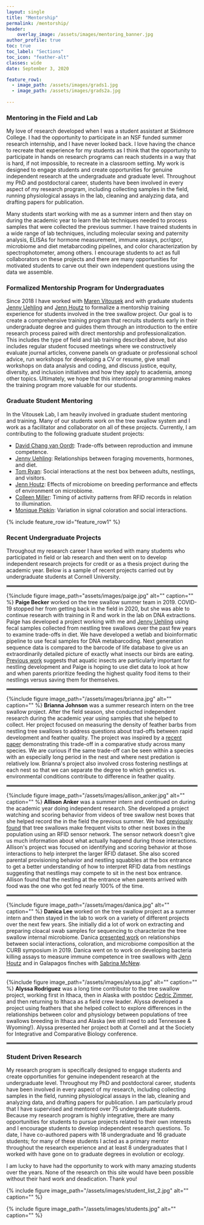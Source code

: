 ```yaml
---
layout: single
title: "Mentorship"
permalink: /mentorship/
header:
    overlay_image: /assets/images/mentoring_banner.jpg
author_profile: true
toc: true
toc_label: "Sections"
toc_icon: "feather-alt"
classes: wide
date: September 3, 2020

feature_row1:
  - image_path: /assets/images/grads1.jpg
  - image_path: /assets/images/grads2a.jpg
        
---
```


### Mentoring in the Field and Lab

My love of research developed when I was a student assistant at Skidmore College. I had the opportunity to participate in an NSF funded summer research internship, and I have never looked back. I love having the chance to recreate that experience for my students as I think that the opportunity to participate in hands on research programs can reach students in a way that is hard, if not impossible, to recreate in a classroom setting. My work is designed to engage students and create opportunities for genuine independent research at the undergraduate and graduate level. Throughout my PhD and postdoctoral career, students have been involved in every aspect of my research program, including collecting samples in the field, running physiological assays in the lab, cleaning and analyzing data, and drafting papers for publication.

Many students start working with me as a summer intern and then stay on during the academic year to learn the lab techniques needed to process samples that were collected the previous summer. I have trained students in a wide range of lab techniques, including molecular sexing and paternity analysis, ELISAs for hormone measurement, immune assays, pcr/qpcr, microbiome and diet metabarcoding pipelines, and color characterization by spectrophotometer, among others. I encourage students to act as full collaborators on these projects and there are many opportunities for motivated students to carve out their own independent questions using the data we assemble.

### Formalized Mentorship Program for Undergraduates

Since 2018 I have worked with [Maren Vitousek](https://vitousek.weebly.com/) and with graduate students [Jenny Uehling](https://vitousek.weebly.com/people.html) and [Jenn Houtz](https://vitousek.weebly.com/people.html) to formalize a mentorship training experience for students involved in the tree swallow project. Our goal is to create a comprehensive training program that recruits students early in their undergraduate degree and guides them through an introduction to the entire research process paired with direct mentorship and professionalization. This includes the type of field and lab training described above, but also includes regular student focused meetings where we constructively evaluate journal articles, convene panels on graduate or professional school advice, run workshops for developing a CV or resume, give small workshops on data analysis and coding, and discuss justice, equity, diversity, and inclusion initiatives and how they apply to academia, among other topics. Ultimately, we hope that this intentional programming makes the training program more valuable for our students.

### Graduate Student Mentoring

In the Vitousek Lab, I am heavily involved in graduate student mentoring and training. Many of our students work on the tree swallow system and I work as a facilitator and collaborator on all of these projects. Currently, I am contributing to the following graduate student projects:
- [David Chang van Oordt](https://vitousek.weebly.com/people.html): Trade-offs between reproduction and immune competence.
- [Jenny Uehling](https://vitousek.weebly.com/people.html): Relationships between foraging movements, hormones, and diet.
- [Tom Ryan](https://vitousek.weebly.com/people.html): Social interactions at the nest box between adults, nestlings, and visitors.
- [Jenn Houtz](https://vitousek.weebly.com/people.html): Effects of microbiome on breeding performance and effects of environment on microbiome.
- [Colleen Miller](https://colleenrosemiller1.wixsite.com/website): Timing of activity patterns from RFID records in relation to illumination.
- [Monique Pipkin](https://vitousek.weebly.com/people.html): Variation in signal coloration and social interactions.

{% include feature_row id="feature_row1" %}

### Recent Undergraduate Projects

Throughout my research career I have worked with many students who participated in field or lab research and then went on to develop independent research projects for credit or as a thesis project during the academic year. Below is a sample of recent projects carried out by undergraduate students at Cornell University.

<hr style="border:2px solid gray">

{%include figure image_path="assets/images/paige.jpg" alt="" caption="" %} **Paige Becker** worked on the tree swallow summer team in 2019. COVID-19 stopped her from getting back in the field in 2020, but she was able to continue research with training in R and work in the lab on DNA extractions. Paige has developed a project working with me and [Jenny Uehling](https://vitousek.weebly.com/) using fecal samples collected from nestling tree swallows over the past few years to examine trade-offs in diet. We have developed a wetlab and bioinformatic pipeline to use fecal samples for DNA metabarcoding. Next generation sequence data is compared to the barcode of life database to give us an extraordinarily detailed picture of exactly what insects our birds are eating. [Previous work](https://doi.org/10.1073/pnas.1603998113) suggests that aquatic insects are particularly important for nestling development and Paige is hoping to use diet data to look at how and when parents prioritize feeding the highest quality food items to their nestlings versus saving them for themselves.

<hr style="border:2px solid gray">

{%include figure image_path="/assets/images/brianna.jpg" alt="" caption="" %} **Brianna Johnson** was a summer research intern on the tree swallow project. After the field season, she conducted independent research during the academic year using samples that she helped to collect. Her project focused on measuring the density of feather barbs from nestling tree swallows to address questions about trad-offs between rapid development and feather quality. The project was inspired by a [recent paper](https://www.journals.uchicago.edu/doi/full/10.1086/702856?casa_token=yRDM_ddHgH4AAAAA%3AXryxDOeRMYLtD7QBa_R2x18-8fQ8SDp7fF18kR9sl-Qbd7F0AWxDz3-6L_9Vtefcyb1XhpUQFWk) demonstrating this trade-off in a comparative study across many species. We are curious if the same trade-off can be seen within a species with an especially long period in the nest and where nest predation is relatively low. Brianna's project also involved cross fostering nestlings at each nest so that we can separate the degree to which genetics vs. environmental conditions contribute to difference in feather quality.

<hr style="border:2px solid gray">

{%include figure image_path="/assets/images/allison_anker.jpg" alt="" caption="" %} **Allison Anker** was a summer intern and continued on during the academic year doing independent research. She developed a project watching and scoring behavior from videos of tree swallow nest boxes that she helped record the in the field the previous summer. We had [previously found](https://drive.google.com/file/d/1YTujZDQgugIg38Rv7qhFPs0BTKlN_6vz/view) that tree swallows make frequent visits to other nest boxes in the population using an RFID sensor network. The sensor network doesn't give us much information about what actually happend during those interactions. Allison's project was focused on identifying and scoring behavior at those interactions to help interpret the larger RFID dataset. She also scored parental provisioning behavior and nestling squabbles at the box entrance to get a better understanding of how to interpret RFID data from nestlings suggesting that nestlings may compete to sit in the nest box entrance. Allison found that the nestling at the entrance when parents arrived with food was the one who got fed nearly 100% of the time.

<hr style="border:2px solid gray">

{%include figure image_path="/assets/images/danica.jpg" alt="" caption="" %} **Danica Lee** worked on the tree swallow project as a summer intern and then stayed in the lab to work on a variety of different projects over the next few years. She initially did a lot of work on extracting and preparing cloacal swab samples for sequencing to characterize the tree swallow internal microbiome. Danica [presented work](https://drive.google.com/file/d/19X78rbmFfaP0WqBVwX_xq_jlVKq0lcU6/view?usp=sharing) on relationships between social interactions, coloration, and microbiome composition at the CURB symposium in 2019. Danica went on to work on developing bacteria killing assays to measure immune competence in tree swallows with [Jenn Houtz](https://vitousek.weebly.com/people.html) and in Galapagos finches with [Sabrina McNew](https://www.sabrinamcnew.com/).

<hr style="border:2px solid gray">

{%include figure image_path="/assets/images/alyssa.jpg" alt="" caption="" %} **Alyssa Rodriguez** was a long time contributor to the tree swallow project, working first in Ithaca, then in Alaska with postdoc [Cedric Zimmer](https://cedriczimmer.weebly.com/), and then returning to Ithaca as a field crew leader. Alyssa developed a project using feathers that she helped collect to explore differences in the relationships between color and physiology between populations of tree swallows breeding in Ithaca and Alaska (we still need to add Tennessee & Wyoming!). Alyssa presented her project both at Cornell and at the Society for Integrative and Comparative Biology conference.

<hr style="border:2px solid gray">

### Student Driven Research

My research program is specifically designed to engage students and create opportunities for genuine independent research at the undergraduate level. Throughout my PhD and postdoctoral career, students have been involved in every aspect of my research, including collecting samples in the field, running physiological assays in the lab, cleaning and analyzing data, and drafting papers for publication. I am particularly proud that I have supervised and mentored over 75 undergraduate students. Because my research program is highly integrative, there are many opportunities for students to pursue projects related to their own interests and I encourage students to develop independent research questions. To date, I have co-authored papers with 18 undergraduate and 16 graduate students; for many of these students I acted as a primary mentor throughout the research experience and at least 8 undergraduates that I worked with have gone on to graduate degrees in evolution or ecology.

I am lucky to have had the opportunity to work with many amazing students over the years. None of the research on this site would have been possible without their hard work and deadication. Thank you!

{% include figure image_path="/assets/images/student_list_2.jpg" alt="" caption="" %}


{% include figure image_path="/assets/images/students.jpg" alt="" caption="" %}

